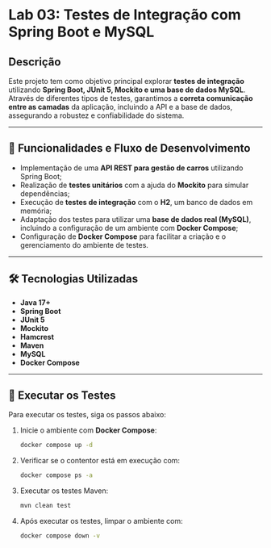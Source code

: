# Lab 03: Testes de Integração com Spring Boot e MySQL

## Descrição
Este projeto tem como objetivo principal explorar **testes de integração** utilizando **Spring Boot, JUnit 5, Mockito e uma base de dados MySQL**.  
Através de diferentes tipos de testes, garantimos a **correta comunicação entre as camadas** da aplicação, incluindo a API e a base de dados, assegurando a robustez e confiabilidade do sistema.

---

## 🔹 Funcionalidades e Fluxo de Desenvolvimento
- Implementação de uma **API REST para gestão de carros** utilizando Spring Boot;
- Realização de **testes unitários** com a ajuda do **Mockito** para simular dependências;
- Execução de **testes de integração** com o **H2**, um banco de dados em memória;
- Adaptação dos testes para utilizar uma **base de dados real (MySQL)**, incluindo a configuração de um ambiente com **Docker Compose**;
- Configuração de **Docker Compose** para facilitar a criação e o gerenciamento do ambiente de testes.

---

## 🛠️ Tecnologias Utilizadas
- **Java 17+**
- **Spring Boot**
- **JUnit 5**
- **Mockito**
- **Hamcrest**
- **Maven**
- **MySQL**
- **Docker Compose**

---

## 🚀 Executar os Testes
Para executar os testes, siga os passos abaixo:

1. Inicie o ambiente com **Docker Compose**:
   ```bash
   docker compose up -d
   ```
2. Verificar se o contentor está em execução com:
   ```bash
   docker compose ps -a
   ```
3. Executar os testes Maven:
    ```bash
    mvn clean test
    ```

4. Após executar os testes, limpar o ambiente com:
    ```bash
    docker compose down -v
    ```
